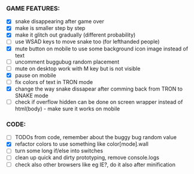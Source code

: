 ### GAME FEATURES:

- [x] snake disappearing after game over
 - [x] make is smaller step by step
 - [x] make it glitch out gradually (different probability)
- [ ] use WSAD keys to move snake too (for lefthanded people)
- [x] mute button on mobile to use some background icon image instead of text
- [ ] uncomment buggubug random placement
- [ ] mute on desktop work with M key but is not visible
- [x] pause on mobile
- [ ] fix colors of text in TRON mode
- [x] change the way snake dissapear after comming back from TRON to SNAKE mode
- [ ] check if overflow hidden can be done on screen wrapper instead of html(body) - make sure it works on mobile

### CODE:

- [ ] TODOs from code, remember about the buggy bug random value
- [x] refactor colors to use something like color[mode].wall
- [ ] turn some long if/else into switches
- [ ] clean up quick and dirty prototyping, remove console.logs
- [ ] check also other browsers like eg IE?, do it also after minification

